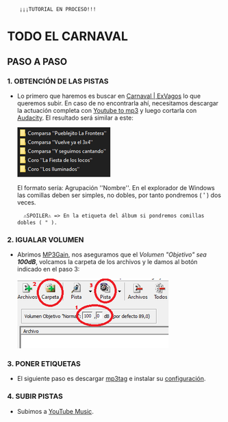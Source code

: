         ¡¡¡TUTORIAL EN PROCESO!!!

# TODO EL CARNAVAL

## PASO A PASO

### 1. OBTENCIÓN DE LAS PISTAS

* Lo primero que haremos es buscar en <a href="https://www.exvagos.org/forums/carnaval.289/">Carnaval | ExVagos</a> lo que queremos subir. En caso de no encontrarla ahí, necesitamos descargar la actuación completa con <a href="https://es3.ytmp3.mobi/">Youtube to mp3</a> y luego cortarla con <a href="https://github.com/audacity/audacity/releases/download/Audacity-3.4.2/audacity-win-3.4.2-64bit.exe">Audacity</a>. El resultado será similar a este:

    ![Alt text](image.png)
    
    El formato sería: Agrupación ''Nombre''. En el explorador de Windows las comillas deben ser simples, no dobles, por tanto pondremos ( ' ) dos veces. 
        
        ⚠SPOILER⚠ => En la etiqueta del álbum si pondremos comillas dobles ( " ).

### 2. IGUALAR VOLUMEN

* Abrimos <a href="https://sourceforge.net/projects/mp3gain/files/MP3Gain-Windows%20%28Stable%29/1.2.5/mp3gain-win-1_2_5.exe/download">MP3Gain</a>, nos aseguramos que el *Volumen "Objetivo" sea **100dB***, volcamos la carpeta de los archivos y le damos al botón indicado en el paso 3:

    ![Alt text](image-1.png)

### 3. PONER ETIQUETAS

* El siguiente paso es descargar <a href="https://www.mp3tag.de/en/dodownload.html">mp3tag</a> e instalar su [configuración](Mp3tagSettings.zip).

### 4. SUBIR PISTAS

* Subimos a <a href="https://music.youtube.com/watch?v=WO0AiAkMqGU&amp;list=PLxLDSnc1P_4ayG99EZcW-zgDovmeJUpw6">YouTube Music</a>.